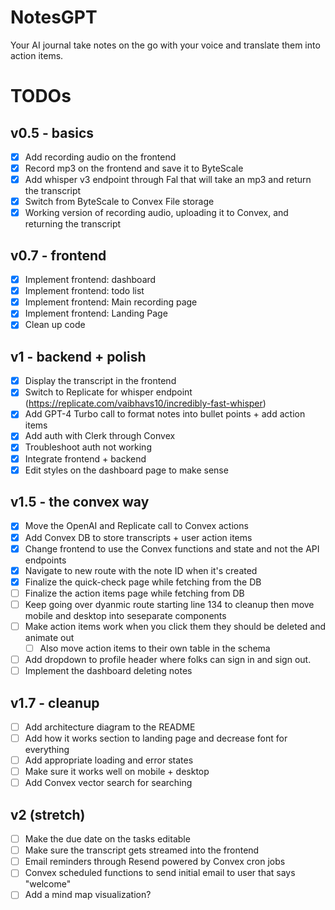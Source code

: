 # NotesGPT

Your AI journal take notes on the go with your voice and translate them into action items.

# TODOs

## v0.5 - basics

- [x] Add recording audio on the frontend
- [x] Record mp3 on the frontend and save it to ByteScale
- [x] Add whisper v3 endpoint through Fal that will take an mp3 and return the transcript
- [x] Switch from ByteScale to Convex File storage
- [x] Working version of recording audio, uploading it to Convex, and returning the transcript

## v0.7 - frontend

- [x] Implement frontend: dashboard
- [x] Implement frontend: todo list
- [x] Implement frontend: Main recording page
- [x] Implement frontend: Landing Page
- [x] Clean up code

## v1 - backend + polish

- [x] Display the transcript in the frontend
- [x] Switch to Replicate for whisper endpoint (https://replicate.com/vaibhavs10/incredibly-fast-whisper)
- [x] Add GPT-4 Turbo call to format notes into bullet points + add action items
- [x] Add auth with Clerk through Convex
- [x] Troubleshoot auth not working
- [x] Integrate frontend + backend
- [x] Edit styles on the dashboard page to make sense

## v1.5 - the convex way

- [x] Move the OpenAI and Replicate call to Convex actions
- [x] Add Convex DB to store transcripts + user action items
- [x] Change frontend to use the Convex functions and state and not the API endpoints
- [x] Navigate to new route with the note ID when it's created
- [x] Finalize the quick-check page while fetching from the DB
- [ ] Finalize the action items page while fetching from DB
- [ ] Keep going over dyanmic route starting line 134 to cleanup then move mobile and desktop into seseparate components
- [ ] Make action items work when you click them they should be deleted and animate out
  - [ ] Also move action items to their own table in the schema
- [ ] Add dropdown to profile header where folks can sign in and sign out.
- [ ] Implement the dashboard deleting notes

## v1.7 - cleanup

- [ ] Add architecture diagram to the README
- [ ] Add how it works section to landing page and decrease font for everything
- [ ] Add appropriate loading and error states
- [ ] Make sure it works well on mobile + desktop
- [ ] Add Convex vector search for searching

## v2 (stretch)

- [ ] Make the due date on the tasks editable
- [ ] Make sure the transcript gets streamed into the frontend
- [ ] Email reminders through Resend powered by Convex cron jobs
- [ ] Convex scheduled functions to send initial email to user that says "welcome"
- [ ] Add a mind map visualization?

